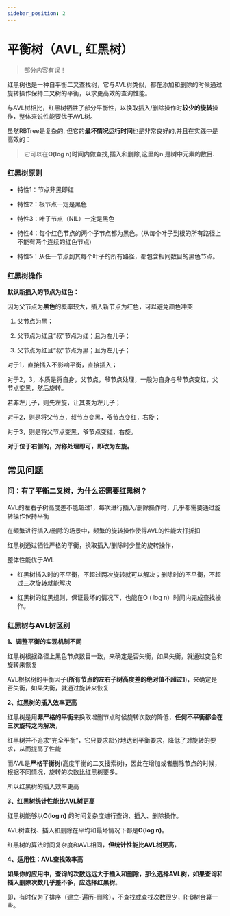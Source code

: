 ```yaml
---
sidebar_position: 2
---
```


# 平衡树（AVL, 红黑树）

> 部分内容有误！

红黑树也是一种自平衡二叉查找树，它与AVL树类似，都在添加和删除的时候通过旋转操作保持二叉树的平衡，以求更高效的查询性能。

与AVL树相比，红黑树牺牲了部分平衡性，以换取插入/删除操作时**较少的旋转**操作，整体来说性能要优于AVL树。

虽然RBTree是复杂的, 但它的**最坏情况运行时间**也是非常良好的,并且在实践中是高效的：

> 它可以在**O(log n)**时间内做查找,插入和删除,这里的**n 是树中元素的数目.**

### 红黑树原则

- 特性1：节点非黑即红
    
- 特性2：根节点一定是黑色
    
- 特性3：叶子节点（NIL）一定是黑色
    
- 特性4：每个红色节点的两个子节点都为黑色。(从每个叶子到根的所有路径上不能有两个连续的红色节点)
    
- 特性5：从任一节点到其每个叶子的所有路径，都包含相同数目的黑色节点。
    

### 红黑树操作

**默认新插入的节点为红色：**

因为父节点为**黑色**的概率较大，插入新节点为红色，可以避免颜色冲突

1. 父节点为黑；
    
2. 父节点为红且“叔”节点为红；且为左儿子；
    
3. 父节点为红且“叔”节点为黑；且为左儿子；
    

对于1，直接插入不影响平衡，直接插入；

对于2，3，本质是将自身，父节点，爷节点处理，一般为自身与爷节点变红，父节点变黑，然后旋转。

若非左儿子，则先左旋，让其变为左儿子；

对于2，则是将父节点，叔节点变黑，爷节点变红，右旋；

对于3，则是将父节点变黑，爷节点变红，右旋。


**对于位于右侧的，对称处理即可，即改为左旋。**

## 常见问题

### **问：有了平衡二叉树，为什么还需要红黑树？**

AVL的左右子树高度差不能超过1，每次进行插入/删除操作时，几乎都需要通过旋转操作保持平衡

在频繁进行插入/删除的场景中，频繁的旋转操作使得AVL的性能大打折扣

红黑树通过牺牲严格的平衡，换取插入/删除时少量的旋转操作，

整体性能优于AVL

- 红黑树插入时的不平衡，不超过两次旋转就可以解决；删除时的不平衡，不超过三次旋转就能解决
    
- 红黑树的红黑规则，保证最坏的情况下，也能在O ( log n）时间内完成查找操作。
    

### **红黑树与AVL树区别**

**1、调整平衡的实现机制不同**

红黑树根据路径上黑色节点数目一致，来确定是否失衡，如果失衡，就通过变色和旋转来恢复

AVL根据树的平衡因子(**所有节点的左右子树高度差的绝对值不超过1**)，来确定是否失衡，如果失衡，就通过旋转来恢复

**2、红黑树的插入效率更高**

红黑树是用**非严格的平衡**来换取增删节点时候旋转次数的降低，**任何不平衡都会在三次旋转之内解决**，

红黑树并不追求“完全平衡”，它只要求部分地达到平衡要求，降低了对旋转的要求，从而提高了性能

而AVL是**严格平衡树**(高度平衡的二叉搜索树)，因此在增加或者删除节点的时候，根据不同情况，旋转的次数比红黑树要多。

所以红黑树的插入效率更高

**3、红黑树统计性能比AVL树更高**

红黑树能够以**O(log n)** 的时间复杂度进行查询、插入、删除操作。

AVL树查找、插入和删除在平均和最坏情况下都是**O(log n)**。

红黑树的算法时间复杂度和AVL相同，**但统计性能比AVL树更高**，

**4、适用性：AVL查找效率高**

**如果你的应用中，查询的次数远远大于插入和删除，那么选择AVL树，如果查询和插入删除次数几乎差不多，应选择红黑树**。

即，有时仅为了排序（建立-遍历-删除），不查找或查找次数很少，R-B树合算一些。